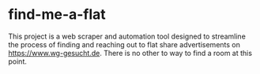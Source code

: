 # find-me-a-flat
This project is a web scraper and automation tool designed to streamline the process of finding and reaching out to flat share advertisements on https://www.wg-gesucht.de. There is no other to way to find a room at this point.
